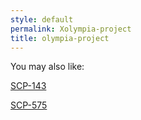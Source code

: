 ```yaml
---
style: default
permalink: Xolympia-project
title: olympia-project
---
```

You may also like:

[SCP-143](http://scp-wiki.net/scp-143)

[SCP-575](http://scp-wiki.net/scp-575)
